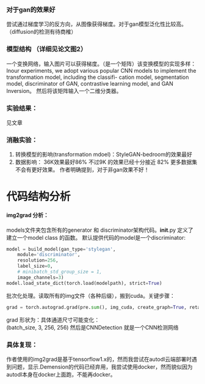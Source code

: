 ### 对于gan的效果好
尝试通过梯度学习的反方向，从图像获得梯度。对于gan模型泛化性比较高。（diffusion的检测有待商榷）
### 模型结构 （详细见论文图2）
一个变换网络，输入图片可以获得梯度。（是一个矩阵）该变换模型的实现多样：Inour experiments, we adopt various popular CNN models to implement the transformation model, including the classifi-
cation model, segmentation model, discriminator of GAN, contrastive learning model, and GAN Inversion。
然后将该矩阵输入一个二维分类器。
### 实验结果：
见文章
### 消融实验：
1. 转换模型的影响(transformation mdoel)：StyleGAN-bedroom的效果最好
2. 数据影响：
   36K效果最好86% 不过9K 的效果已经十分接近 82% 更多数据集不会有更好效果。
作者明确提到，对于非gan效果不好！
# 代码结构分析
#### img2grad 分析：
models文件夹包含所有的generator 和 discriminator架构代码。__init__.py 定义了建立一个model class 的函数。
默认提供代码的model是一个discriminator:
```python
model = build_model(gan_type='stylegan',
    module='discriminator',
    resolution=256,
    label_size=0,
    # minibatch_std_group_size = 1,
    image_channels=3)
model.load_state_dict(torch.load(modelpath), strict=True)
```
批次化处理。读取所有的img文件（各种后缀），搬到cuda。关键步骤：
```python
grad = torch.autograd.grad(pre.sum(), img_cuda, create_graph=True, retain_graph=True, allow_unused=False)[0]
```
grad 形状为：具体通道尺寸可能变化：  
(batch_size, 3, 256, 256)
然后是CNNDetection 就是一个CNN检测网络

### 具体复现：
作者使用的img2grad是基于tensorflow1.x的，然而我尝试在autodl云端部署时遇到问题，显示.Demension的代码已经弃用，我尝试使用docker，然而貌似因为autodl本身在docker上面跑，不能再docker。
